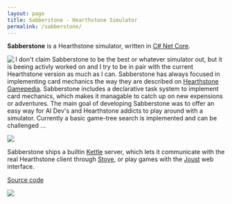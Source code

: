```yaml
---
layout: page
title: Sabberstone - Hearthstone Simulator
permalink: /sabberstone/
---
```


**Sabberstone** is a Hearthstone simulator, written in [C# Net Core](https://www.microsoft.com/net/core).

<img align="left" src="https://github.com/HearthSim/SabberStone/blob/master/Readme/sabberstone.png">

I don't claim Sabberstone to be the best or whatever simulator out, but it is beeing activly worked on and I try to be in pair with the current Hearthstone version as much as I can. Sabberstone has always focused in implementing card mechanics the way they are described on [Hearthstone Gamepedia](http://hearthstone.gamepedia.com/Advanced_rulebook). Sabberstone includes a declarative task system to implement card mechanics, which makes it managable to catch up on new expensions or adventures. The main goal of developing Sabberstone was to offer an easy way for AI Dev's and Hearthstone addicts to play around with a simulator. Currently a basic game-tree search is implemented and can be challenged ...

<img align="center" src="https://github.com/HearthSim/SabberStone/blob/master/Readme/aigameplay.png">

Sabberstone ships a builtin [Kettle](/kettle/) server, which lets it communicate with the real Hearthstone client through [Stove](/stove/), or play games with the [Joust](/joust/) web interface.

[Source code](https://github.com/HearthSim/SabberStone)

<img align="center" src="https://github.com/HearthSim/SabberStone/blob/master/Readme/stove.PNG">
